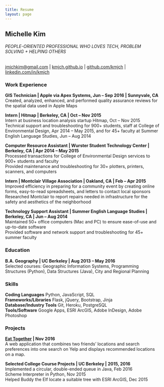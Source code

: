 ```yaml
---
title: Resume
layout: page
---
```


Michelle Kim  
------
###### PEOPLE-ORIENTED PROFESSIONAL WHO LOVES TECH, PROBLEM SOLVING + HELPING OTHERS  
jmichkim@gmail.com | [kmjch.github.io](https://kmjch.github.io) | [github.com/kmjch](https://www.github.com/kmjch) | [linkedin.com/in/kmjch](https://www.linkedin.com/in/kmjch)  


### Work Experience
__GIS Technician | Apple via Apex Systems, Jun – Sep 2016 | Sunnyvale, CA__  
Created, analyzed, enhanced, and performed quality assurance reviews for the spatial data used in Apple Maps  

__Intern | Hitmap | Berkeley, CA | Oct – Nov 2015__  
Intern at business location analysis startup Hitmap, Oct – Nov 2015  
Technical support and troubleshooting for 900+ students, staff at College of Environmental Design, Apr 2014 – May 2015, and for 45+ faculty at Summer English Language Studies, Jun – Aug 2014  

__Computer Resource Assistant | Wurster Student Technology Center | Berkeley, CA | Apr 2014 – May 2015__  
Processed transactions for College of Environmental Design services to 900+ students and faculty  
Provided maintenance and troubleshooting for 30+ plotters, printers, scanners, and computers  

__Intern | Montclair Village Association | Oakland, CA | Feb – Apr 2015__  
Improved efficiency in preparing for a community event by creating online forms, easy-to-read spreadsheets, and letters to contact local sponsors  
Researched Montclair to report repairs needed in infrastructure for the safety and aesthetics of the neighborhood  

__Technology Support Assistant | Summer English Language Studies | Berkeley, CA | Jun – Aug 2014__  
Maintained 50+ office computers (Mac and PC) to ensure ease-of-use and up-to-date software  
Provided software and network support and troubleshooting for 45+ summer faculty  

### Education  
__B.A. Geography | UC Berkeley | Aug 2013 – May 2016__  
Selected courses: Geographic Information Systems, Programming Structures (Python), Data Structures (Java), City and Regional Planning  

### Skills  
__Coding Languages__ Python, JavaScript, SQL  
__Frameworks/Libraries__ Flask, jQuery, Bootstrap, Jinja  
__Database/Industry Tools__ Git, Heroku, PostgreSQL  
__Tools/Software__ Google Apps, ESRI ArcGIS, Adobe InDesign, Adobe Photoshop  

### Projects  
__[Eat Together](https://eatog.herokuapp.com) | Nov 2016__  
A web application that combines two friends’ locations and search preferences into one search on Yelp and displays recommended locations on a map.  
  
__Selected College Course Projects | UC Berkeley | 2015, 2016__  
Implemented a circular, double-ended queue in Java, Feb 2016  
Scheme Interpreter in Python, Nov 2015  
Helped Buddy the Elf locate a suitable tree with ESRI ArcGIS, Dec 2015  


